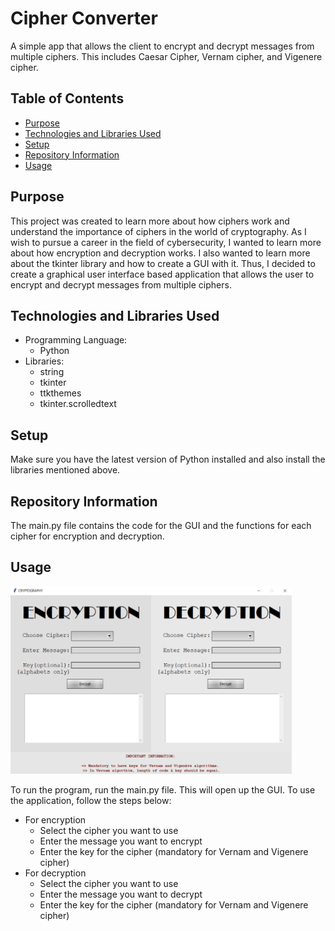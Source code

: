 # Cipher Converter
A simple app that allows the client to encrypt and decrypt messages from multiple ciphers. This includes Caesar Cipher, Vernam cipher, and Vigenere cipher.



## Table of Contents
- [Purpose](#purpose)
- [Technologies and Libraries Used](#technologies-and-libraries-used)
- [Setup](#setup)
- [Repository Information](#repository-information)
- [Usage](#usage)


## Purpose
This project was created to learn more about how ciphers work and understand the importance of ciphers in the world of cryptography. As I wish to pursue a career in the field of cybersecurity, I wanted to learn more about how encryption and decryption works.
I also wanted to learn more about the tkinter library and how to create a GUI with it. Thus, I decided to create a graphical user interface based application that allows the user to encrypt and decrypt messages from multiple ciphers.


## Technologies and Libraries Used
- Programming Language:
    - Python
- Libraries:
    - string
    - tkinter
    - ttkthemes
    - tkinter.scrolledtext


## Setup
Make sure you have the latest version of Python installed and also install the libraries mentioned above.

## Repository Information
The main.py file contains the code for the GUI and the functions for each cipher for encryption and decryption.

## Usage

<img src="image.png" width="450" height="300">



To run the program, run the main.py file. This will open up the GUI. To use the application, follow the steps below:
- For encryption
    - Select the cipher you want to use
    - Enter the message you want to encrypt
    - Enter the key for the cipher (mandatory for Vernam and Vigenere cipher)
- For decryption
    - Select the cipher you want to use
    - Enter the message you want to decrypt
    - Enter the key for the cipher (mandatory for Vernam and Vigenere cipher)
